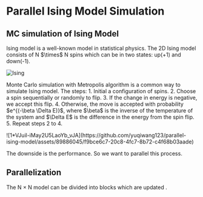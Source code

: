 # Parallel Ising Model Simulation

## MC simulation of Ising Model
<p>Ising model is a well-known model in statistical physics. The 2D Ising model consists of N $\times$ N spins which can be in two states: up(+1) and down(-1).</p>

  ![Ising](https://github.com/yuqiwang123/parallel-ising-model/assets/89886045/c79e1ab2-5a5e-4ca8-b3ef-3baa4345e0f4)

<p>Monte Carlo simulation with Metropolis algorithm is a common way to simulate Ising model. The steps:
1. Initial a configuration of spins.
2. Choose a spin sequentially or randomly to flip.
3. If the change in energy is negative, we accept this flip.
4. Otherwise, the move is accepted with probability $e^{(-\beta \Delta E)}$, where $\beta$ is the inverse of the temperature of the system and $\Delta E$ is the difference in the energy from the spin flip.
5. Repeat steps 2 to 4.</p>
   ![1*VJuil-iMay2U5LaoYb_vJA](https://github.com/yuqiwang123/parallel-ising-model/assets/89886045/f9bce6c7-20c8-4fc7-8b72-c4f68b03aade)

The downside is the performance. So we want to parallel this process.

## Parallelization
The N $\times$ N model can be divided into blocks which are updated .
